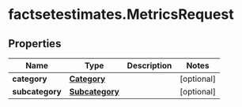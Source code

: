 # factsetestimates.MetricsRequest

## Properties

Name | Type | Description | Notes
------------ | ------------- | ------------- | -------------
**category** | [**Category**](Category.md) |  | [optional] 
**subcategory** | [**Subcategory**](Subcategory.md) |  | [optional] 


